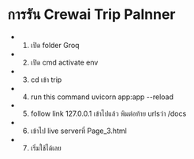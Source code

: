 # การรัน Crewai Trip Palnner
- 1. เปิด folder Groq
- 2. เปิด cmd activate env
- 3. cd เข้า trip
- 4. run this command uvicorn app:app --reload 
- 5. follow link 127.0.0.1 เข้าไปแล้ว พิมต่อท้าย urlsว่า /docs
- 6. เข้าไป live serverที่ Page_3.html
- 7. เริ่มใช้ได้เลย
